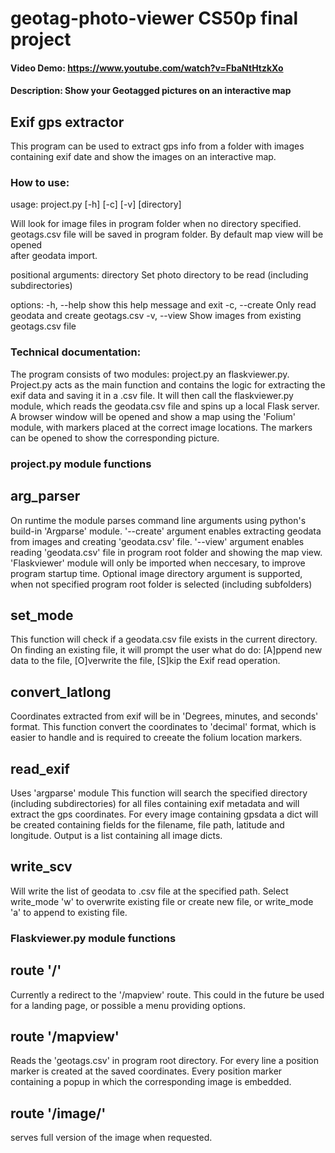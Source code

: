 # geotag-photo-viewer CS50p final project
#### Video Demo: https://www.youtube.com/watch?v=FbaNtHtzkXo
#### Description: Show your Geotagged pictures on an interactive map

## Exif gps extractor

This program can be used to extract gps info from a folder with images containing exif date and show the images on an interactive map.

### How to use:

usage: project.py [-h] [-c] [-v] [directory]

Will look for image files in program folder when no directory specified. geotags.csv file will be saved in program folder. By default map view will be opened    
after geodata import.

positional arguments:
  directory     Set photo directory to be read (including subdirectories)

options:
  -h, --help    show this help message and exit
  -c, --create  Only read geodata and create geotags.csv
  -v, --view    Show images from existing geotags.csv file

#### 

### Technical documentation:

The program consists of two modules: project.py an flaskviewer.py. Project.py acts as the main function and contains the logic for extracting the exif data and saving it in a .csv file. It will then call the flaskviewer.py module, which reads the geodata.csv file and spins up a local Flask server. A browser window will be opened and show a map using the 'Folium' module, with markers placed at the correct image locations. The markers can be opened to show the corresponding picture.

### project.py module functions

## arg_parser
On runtime the module parses command line arguments using python's build-in 'Argparse' module.
'--create' argument enables extracting geodata from images and creating 'geodata.csv' file.
'--view' argument enables reading 'geodata.csv' file in program root folder and showing the map view. 'Flaskviewer' module will only be imported when neccesary, to improve program startup time.
Optional image directory argument is supported, when not specified program root folder is selected (including subfolders)

## set_mode
This function will check if a geodata.csv file exists in the current directory. On finding an existing file, it will prompt the user what do do:
[A]ppend new data to the file,
[O]verwrite the file,
[S]kip the Exif read operation.

## convert_latlong
Coordinates extracted from exif will be in 'Degrees, minutes, and seconds' format. This function convert the coordinates to 'decimal' format, which is easier to handle and is required to creeate the folium location markers.

## read_exif
Uses 'argparse' module
This function will search the specified directory (including subdirectories) for all files containing exif metadata and will extract the gps coordinates.
For every image containing gpsdata a dict will be created containing fields for the filename, file path, latitude and longitude.
Output is a list containing all image dicts.

## write_scv
Will write the list of geodata to .csv file at the specified path.
Select write_mode 'w' to overwrite existing file or create new file, or write_mode 'a' to append to existing file.

### Flaskviewer.py module functions

## route '/'
Currently a redirect to the '/mapview' route. This could in the future be used for a landing page, or possible a menu providing options.

## route '/mapview'
Reads the 'geotags.csv' in program root directory. For every line a position marker is created at the saved coordinates. Every position marker containing a popup in which the corresponding image is embedded.

## route '/image/<id>'
serves full version of the image when requested.